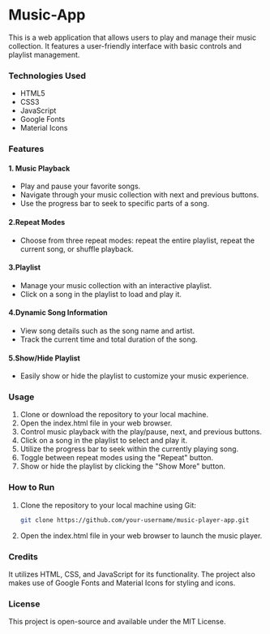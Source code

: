 # Music-App

This is a web application that allows users to play and manage their music collection. It features a user-friendly interface with basic controls and playlist management.

### Technologies Used
* HTML5
* CSS3
* JavaScript
* Google Fonts
* Material Icons

### Features
#### 1. Music Playback
* Play and pause your favorite songs.
* Navigate through your music collection with next and previous buttons.
* Use the progress bar to seek to specific parts of a song.
#### 2.Repeat Modes

* Choose from three repeat modes: repeat the entire playlist, repeat the current song, or shuffle playback.
#### 3.Playlist
* Manage your music collection with an interactive playlist.
* Click on a song in the playlist to load and play it.
#### 4.Dynamic Song Information

* View song details such as the song name and artist.
* Track the current time and total duration of the song.
#### 5.Show/Hide Playlist

* Easily show or hide the playlist to customize your music experience.

### Usage
1. Clone or download the repository to your local machine.
2. Open the index.html file in your web browser.
3. Control music playback with the play/pause, next, and previous buttons.
4. Click on a song in the playlist to select and play it.
5. Utilize the progress bar to seek within the currently playing song.
6. Toggle between repeat modes using the "Repeat" button.
7. Show or hide the playlist by clicking the "Show More" button.

### How to Run
1. Clone the repository to your local machine using Git:
   ```bash
   git clone https://github.com/your-username/music-player-app.git

2. Open the index.html file in your web browser to launch the music player.

### Credits
It utilizes HTML, CSS, and JavaScript for its functionality. The project also makes use of Google Fonts and Material Icons for styling and icons.

### License
This project is open-source and available under the MIT License.   
